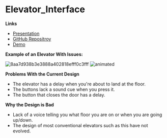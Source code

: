 # Elevator_Interface

**Links**
- [Presentation](https://hsaeed20.github.io/Elevator_Interface/)
- [GitHub Repositroy](https://github.com/hsaeed20/Elevator_Interface)
- [Demo](http://127.0.0.1:5500/index.html)

**Example of an Elevator With Issues:**


![8aa7d938b3e3888a402818efff0c3fff](https://user-images.githubusercontent.com/44040174/65103112-d005bb80-d992-11e9-8de1-4a1b387213c4.jpg)
![animated](https://user-images.githubusercontent.com/44040174/65102880-1f97b780-d992-11e9-8108-982cd6f3a177.GIF)

**Problems With the Current Design**
- The elevator has a delay when you're about to land at the floor. 
- The buttons lack a sound cue when you press it. 
- The button that closes the door has a delay. 

**Why the Design is Bad**
- Lack of a voice telling you what floor you are on or when you are going up/down.
- The design of most conventional elevators such as this have not evolved. 
